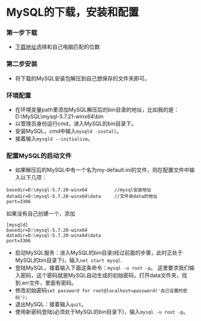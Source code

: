 # MySQL的下载，安装和配置
### 第一步下载
* [下载地址](https://dev.mysql.com/downloads/mysql/)选择和自己电脑匹配的位数

### 第二步安装
* 将下载的MySQL安装包解压到自己想保存的文件夹即可。

### 环境配置
* 在环境变量path里添加MySQL解压后的bin目录的地址，比如我的是：D:\MySQL\mysql-5.7.21-winx64\bin
* 以管理员身份运行cmd，进入MySQL的bin目录下。
* 安装MySQL，cmd中输入`mysqld -install`。
* 接着输入`mysqld --initialize`。

### 配置MySQL的启动文件
* 如果解压后的MySQL中有一个名为my-default.ini的文件，则在配置文件中输入以下几项：
```
basedir=D:\mysql-5.7.20-winx64          //mysql安装地址
datadir=D:\mysql-5.7.20-winx64\data     //文件夹data的地址
port=3306
```
如果没有自己创建一个，添加
```
[mysqld]
basedir=D:\mysql-5.7.20-winx64
datadir=D:\mysql-5.7.20-winx64\data
port=3306
```
* 启动MySQL服务：进入MySQL的bin目录(经过前面的步骤，此时正处于MySQL的bin目录下)，输入`net start mysql`.
* 登陆MySQL，接着输入下面这条命令：`mysql -u root -p`。 这里要求我们输入密码，这个密码就是MySQL自动生成的初始密码，打开data文件夹，找到.err文件，里面有密码。
* 修改初始密码`set password for root@localhost=password('自己设置的密码');`
* 退出MySQL：接着输入`quit`。
* 使用新密码登陆(必须处于MySQL的bin目录下)，输入`mysql -u root -p`。
